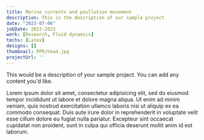 ```yaml
---
title: Marine currents and poullution movement
description: This is the description of our sample project
date: "2023-07-06"
jobDate: 2022-2023
work: [Research, Fluid dynamics]
techs: [Latex]
designs: []
thumbnail: PPR/head.jpg
projectUrl: ''
---
```


This would be a description of your sample project. You can add any content you'd like.

Lorem ipsum dolor sit amet, consectetur adipisicing elit, sed do eiusmod
tempor incididunt ut labore et dolore magna aliqua. Ut enim ad minim veniam,
quis nostrud exercitation ullamco laboris nisi ut aliquip ex ea commodo
consequat. Duis aute irure dolor in reprehenderit in voluptate velit esse
cillum dolore eu fugiat nulla pariatur. Excepteur sint occaecat cupidatat non
proident, sunt in culpa qui officia deserunt mollit anim id est laborum.